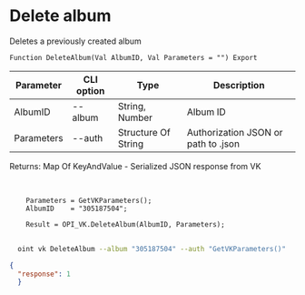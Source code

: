 ﻿---
sidebar_position: 6
---

# Delete album
 Deletes a previously created album



`Function DeleteAlbum(Val AlbumID, Val Parameters = "") Export`

  | Parameter | CLI option | Type | Description |
  |-|-|-|-|
  | AlbumID | --album | String, Number | Album ID |
  | Parameters | --auth | Structure Of String | Authorization JSON or path to .json |

  
  Returns:  Map Of KeyAndValue - Serialized JSON response from VK

<br/>




```bsl title="Code example"
    Parameters = GetVKParameters();
    AlbumID    = "305187504";

    Result = OPI_VK.DeleteAlbum(AlbumID, Parameters);
```



```sh title="CLI command example"
    
  oint vk DeleteAlbum --album "305187504" --auth "GetVKParameters()"

```

```json title="Result"
{
  "response": 1
  }
```
